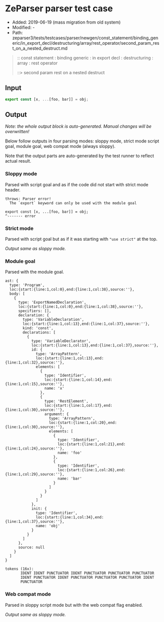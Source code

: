 # ZeParser parser test case

- Added: 2019-06-19 (mass migration from old system)
- Modified: -
- Path: zeparser3/tests/testcases/parser/newgen/const_statement/binding_generic/in_export_decl/destructuring/array/rest_operator/second_param_rest_on_a_nested_destruct.md

> :: const statement : binding generic : in export decl : destructuring : array : rest operator
>
> ::> second param rest on a nested destruct

## Input

`````js
export const [x, ...[foo, bar]] = obj;
`````

## Output

_Note: the whole output block is auto-generated. Manual changes will be overwritten!_

Below follow outputs in four parsing modes: sloppy mode, strict mode script goal, module goal, web compat mode (always sloppy).

Note that the output parts are auto-generated by the test runner to reflect actual result.

### Sloppy mode

Parsed with script goal and as if the code did not start with strict mode header.

`````
throws: Parser error!
  The `export` keyword can only be used with the module goal

export const [x, ...[foo, bar]] = obj;
^------- error
`````

### Strict mode

Parsed with script goal but as if it was starting with `"use strict"` at the top.

_Output same as sloppy mode._

### Module goal

Parsed with the module goal.

`````
ast: {
  type: 'Program',
  loc:{start:{line:1,col:0},end:{line:1,col:38},source:''},
  body: [
    {
      type: 'ExportNamedDeclaration',
      loc:{start:{line:1,col:0},end:{line:1,col:38},source:''},
      specifiers: [],
      declaration: {
        type: 'VariableDeclaration',
        loc:{start:{line:1,col:13},end:{line:1,col:37},source:''},
        kind: 'const',
        declarations: [
          {
            type: 'VariableDeclarator',
            loc:{start:{line:1,col:13},end:{line:1,col:37},source:''},
            id: {
              type: 'ArrayPattern',
              loc:{start:{line:1,col:13},end:{line:1,col:32},source:''},
              elements: [
                {
                  type: 'Identifier',
                  loc:{start:{line:1,col:14},end:{line:1,col:15},source:''},
                  name: 'x'
                },
                {
                  type: 'RestElement',
                  loc:{start:{line:1,col:17},end:{line:1,col:30},source:''},
                  argument: {
                    type: 'ArrayPattern',
                    loc:{start:{line:1,col:20},end:{line:1,col:30},source:''},
                    elements: [
                      {
                        type: 'Identifier',
                        loc:{start:{line:1,col:21},end:{line:1,col:24},source:''},
                        name: 'foo'
                      },
                      {
                        type: 'Identifier',
                        loc:{start:{line:1,col:26},end:{line:1,col:29},source:''},
                        name: 'bar'
                      }
                    ]
                  }
                }
              ]
            },
            init: {
              type: 'Identifier',
              loc:{start:{line:1,col:34},end:{line:1,col:37},source:''},
              name: 'obj'
            }
          }
        ]
      },
      source: null
    }
  ]
}

tokens (16x):
       IDENT IDENT PUNCTUATOR IDENT PUNCTUATOR PUNCTUATOR PUNCTUATOR
       IDENT PUNCTUATOR IDENT PUNCTUATOR PUNCTUATOR PUNCTUATOR IDENT
       PUNCTUATOR
`````


### Web compat mode

Parsed in sloppy script mode but with the web compat flag enabled.

_Output same as sloppy mode._

